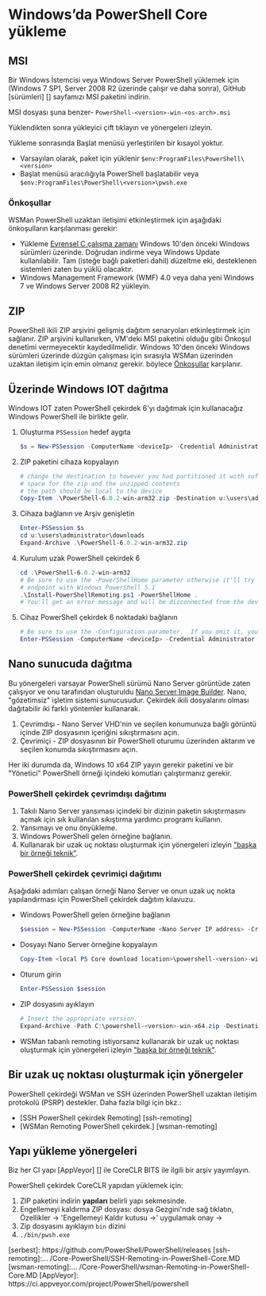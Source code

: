 # <a name="installing-powershell-core-on-windows"></a>Windows’da PowerShell Core yükleme

## <a name="msi"></a>MSI

Bir Windows İstemcisi veya Windows Server PowerShell yüklemek için (Windows 7 SP1, Server 2008 R2 üzerinde çalışır ve daha sonra), GitHub [sürümleri] [] sayfamızı MSI paketini indirin.

MSI dosyası şuna benzer- `PowerShell-<version>-win-<os-arch>.msi`
<!-- TODO: should be updated to point to the Download Center as well -->

Yüklendikten sonra yükleyici çift tıklayın ve yönergeleri izleyin.

Yükleme sonrasında Başlat menüsü yerleştirilen bir kısayol yoktur.

- Varsayılan olarak, paket için yüklenir `$env:ProgramFiles\PowerShell\<version>`
- Başlat menüsü aracılığıyla PowerShell başlatabilir veya `$env:ProgramFiles\PowerShell\<version>\pwsh.exe`

### <a name="prerequisites"></a>Önkoşullar

WSMan PowerShell uzaktan iletişimi etkinleştirmek için aşağıdaki önkoşulların karşılanması gerekir:

- Yükleme [Evrensel C çalışma zamanı](https://www.microsoft.com/download/details.aspx?id=50410) Windows 10'den önceki Windows sürümleri üzerinde.
  Doğrudan indirme veya Windows Update kullanılabilir.
  Tam (isteğe bağlı paketleri dahil) düzeltme eki, desteklenen sistemleri zaten bu yüklü olacaktır.
- Windows Management Framework (WMF) 4.0 veya daha yeni Windows 7 ve Windows Server 2008 R2 yükleyin.

## <a name="zip"></a>ZIP

PowerShell ikili ZIP arşivini gelişmiş dağıtım senaryoları etkinleştirmek için sağlanır.
ZIP arşivini kullanırken, VM'deki MSI paketini olduğu gibi Önkoşul denetimi vermeyecektir kaydedilmelidir.
Windows 10'den önceki Windows sürümleri üzerinde düzgün çalışması için sırasıyla WSMan üzerinden uzaktan iletişim için emin olmanız gerekir. böylece [Önkoşullar](#prerequisites) karşılanır.

## <a name="deploying-on-windows-iot"></a>Üzerinde Windows IOT dağıtma

Windows IOT zaten PowerShell çekirdek 6'yı dağıtmak için kullanacağız Windows PowerShell ile birlikte gelir.

1. Oluşturma `PSSession` hedef aygıta

   ```powershell
   $s = New-PSSession -ComputerName <deviceIp> -Credential Administrator
   ```

2. ZIP paketini cihaza kopyalayın

   ```powershell
   # change the destination to however you had partitioned it with sufficient
   # space for the zip and the unzipped contents
   # the path should be local to the device
   Copy-Item .\PowerShell-6.0.2-win-arm32.zip -Destination u:\users\administrator\Downloads -ToSession $s
   ```

3. Cihaza bağlanın ve Arşiv genişletin

   ```powershell
   Enter-PSSession $s
   cd u:\users\administrator\downloads
   Expand-Archive .\PowerShell-6.0.2-win-arm32.zip
   ```

4. Kurulum uzak PowerShell çekirdek 6

   ```powershell
   cd .\PowerShell-6.0.2-win-arm32
   # Be sure to use the -PowerShellHome parameter otherwise it'll try to create a new
   # endpoint with Windows PowerShell 5.1
   .\Install-PowerShellRemoting.ps1 -PowerShellHome .
   # You'll get an error message and will be disconnected from the device because it has to restart WinRM
   ```

5. Cihaz PowerShell çekirdek 6 noktadaki bağlanın

   ```powershell
   # Be sure to use the -Configuration parameter.  If you omit it, you will connect to Windows PowerShell 5.1
   Enter-PSSession -ComputerName <deviceIp> -Credential Administrator -Configuration powershell.6.0.2
   ```

## <a name="deploying-on-nano-server"></a>Nano sunucuda dağıtma

Bu yönergeleri varsayar PowerShell sürümü Nano Server görüntüde zaten çalışıyor ve onu tarafından oluşturuldu [Nano Server Image Builder](/windows-server/get-started/deploy-nano-server).
Nano, "gözetimsiz" işletim sistemi sunucusudur. Çekirdek ikili dosyalarını olması dağıtabilir iki farklı yöntemler kullanarak.

1. Çevrimdışı - Nano Server VHD'nin ve seçilen konumunuza bağlı görüntü içinde ZIP dosyasının içeriğini sıkıştırmasını açın.
2. Çevrimiçi - ZIP dosyasının bir PowerShell oturumu üzerinden aktarım ve seçilen konumda sıkıştırmasını açın.

Her iki durumda da, Windows 10 x64 ZIP yayın gerekir paketini ve bir "Yönetici" PowerShell örneği içindeki komutları çalıştırmanız gerekir.

### <a name="offline-deployment-of-powershell-core"></a>PowerShell çekirdek çevrimdışı dağıtımı

1. Takılı Nano Server yansıması içindeki bir dizinin paketin sıkıştırmasını açmak için sık kullanılan sıkıştırma yardımcı programı kullanın.
2. Yansımayı ve onu önyükleme.
3. Windows PowerShell gelen örneğine bağlanın.
4. Kullanarak bir uzak uç noktası oluşturmak için yönergeleri izleyin ["başka bir örneği teknik"](#executed-by-another-instance-of-powershell-on-behalf-of-the-instance-that-it-will-register).

### <a name="online-deployment-of-powershell-core"></a>PowerShell çekirdek çevrimiçi dağıtımı

Aşağıdaki adımları çalışan örneği Nano Server ve onun uzak uç nokta yapılandırması için PowerShell çekirdek dağıtım kılavuzu.

- Windows PowerShell gelen örneğine bağlanın

  ```powershell
  $session = New-PSSession -ComputerName <Nano Server IP address> -Credential <An Administrator account on the system>
  ```

- Dosyayı Nano Server örneğine kopyalayın

  ```powershell
  Copy-Item <local PS Core download location>\powershell-<version>-win-x64.zip c:\ -ToSession $session
  ```

- Oturum girin

  ```powershell
  Enter-PSSession $session
  ```

- ZIP dosyasını ayıklayın

  ```powershell
  # Insert the appropriate version.
  Expand-Archive -Path C:\powershell-<version>-win-x64.zip -DestinationPath "C:\PowerShellCore_<version>"
  ```

- WSMan tabanlı remoting istiyorsanız kullanarak bir uzak uç noktası oluşturmak için yönergeleri izleyin ["başka bir örneği teknik"](../core-powershell/WSMan-Remoting-in-PowerShell-Core.md#executed-by-another-instance-of-powershell-on-behalf-of-the-instance-that-it-will-register).

## <a name="instructions-to-create-a-remoting-endpoint"></a>Bir uzak uç noktası oluşturmak için yönergeler

PowerShell çekirdeği WSMan ve SSH üzerinden PowerShell uzaktan iletişim protokolü (PSRP) destekler.
Daha fazla bilgi için bkz.:

- [SSH PowerShell çekirdek Remoting] [ssh-remoting]
- [WSMan Remoting PowerShell çekirdek.] [wsman-remoting]

## <a name="artifact-installation-instructions"></a>Yapı yükleme yönergeleri

Biz her CI yapı [AppVeyor] [] ile CoreCLR BITS ile ilgili bir arşiv yayımlayın.

PowerShell çekirdek CoreCLR yapıdan yüklemek için:

1. ZIP paketini indirin **yapıları** belirli yapı sekmesinde.
2. Engellemeyi kaldırma ZIP dosyası: dosya Gezgini'nde sağ tıklatın, Özellikler -> 'Engellemeyi Kaldır kutusu ->' uygulamak onay ->
3. Zip dosyasını ayıklayın `bin` dizini
4. `./bin/pwsh.exe`

<!-- [download-center]: TODO --> [serbest]: https://github.com/PowerShell/PowerShell/releases [ssh-remoting]:... /Core-PowerShell/SSH-Remoting-in-PowerShell-Core.MD [wsman-remoting]:... /Core-PowerShell/wsman-Remoting-in-PowerShell-Core.MD [AppVeyor]: https://ci.appveyor.com/project/PowerShell/powershell